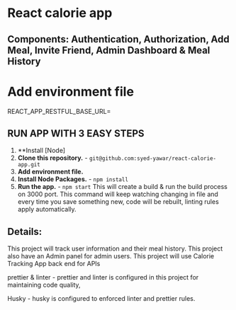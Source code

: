 # React calorie app

## Components: Authentication, Authorization, Add Meal, Invite Friend, Admin Dashboard & Meal History

# Add environment file

REACT_APP_RESTFUL_BASE_URL=

## RUN APP WITH 3 EASY STEPS

1. \*\*Install [Node]
2. **Clone this repository.** - `git@github.com:syed-yawar/react-calorie-app.git`
3. **Add environment file.**
4. **Install Node Packages.** - `npm install`
5. **Run the app.** - `npm start`
   This will create a build & run the build process on 3000 port.
   This command will keep watching changing in file and every time you save something new, code will be rebuilt, linting rules apply automatically.

## Details:

This project will track user information and their meal history. This project also have an Admin panel for admin users. This project will use Calorie Tracking App back end for APIs

prettier & linter - prettier and linter is configured in this project for maintaining code quality,

Husky - husky is configured to enforced linter and prettier rules.
